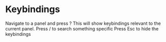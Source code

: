 # Keybindings

Navigate to a panel and press ?
This will show keybindings relevant to the current panel.
Press / to search something specific
Press Esc to hide the keybindings
